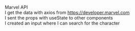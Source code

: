 Marvel API <br/>
I get the data with axios from https://developer.marvel.com <br/>
I sent the props with useState to other components <br/>
I created an input where I can search for the character<br/>
